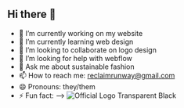 ## Hi there 👋

<!--
**reclaimrunway/reclaimrunway** is a ✨ _special_ ✨ repository because its `README.md` (this file) appears on your GitHub profile.

Here are some ideas to get you started:
-->
- 🔭 I’m currently working on my website
- 🌱 I’m currently learning web design
- 👯 I’m looking to collaborate on logo design
- 🤔 I’m looking for help with webflow
- 💬 Ask me about sustainable fashion
- 📫 How to reach me: reclaimrunway@gmail.com
- 😄 Pronouns: they/them
- ⚡ Fun fact: 
-->
![Official Logo Transparent Black](https://github.com/user-attachments/assets/2bf116c1-cb39-4972-9797-be1c37038e8f)

